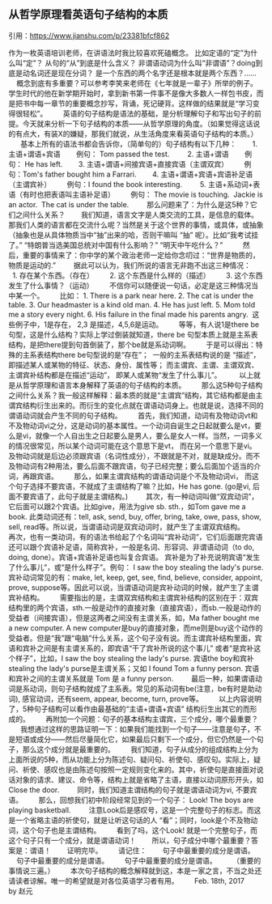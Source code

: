 ## 从哲学原理看英语句子结构的本质
引用：<https://www.jianshu.com/p/23381bfcf862>

作为一枚英语培训老师，在讲语法时我比较喜欢死磕概念。 比如定语的“定”为什么叫“定”？ 从句的“从”到底是什么含义？ 非谓语动词为什么叫“非谓语”？doing到底是动名词还是现在分词？ 是一个东西的两个名字还是根本就是两个东西？......        概念到底有多重要？可以参考李笑来老师在《七年就是一辈子》所举的例子。学生时代的他在新学期开始时，拿到新书第一件事不是像大多数人一样包书皮，而是把书中每一章节的重要概念抄写，背诵，死记硬背。这样做的结果就是“学习变得很轻松”。        英语的句子结构是语法的基础，是分析理解句子和写出句子的前提。今天就来分析一下句子结构的本质——从哲学原理的角度。（如果觉得这话说的有点大，有装X的嫌疑，那我们就说，从生活角度来看英语句子结构的本质。）        基本上所有的语法书都会告诉你，（简单句的）句子结构有以下几种：        1. 主语+谓语+宾语        例句： Tom passed the test.         2. 主语+谓语        例句： He has left.        3. 主语+谓语+间接宾语+直接宾语（主谓双宾）        例句：Tom's father bought him a Farrari.        4. 主语+谓语+宾语+宾语补足语（主谓宾补）        例句：I found the book interesting.         5. 主语+系动词+表语（有时也把表语叫主语补足语）        例句： The movie is touching.  Jackie is an actor.  The cat is under the table.         那么问题来了：为什么是这5种？它们之间什么关系？        我们知道，语言文字是人类交流的工具，是信息的载体。那我们人类的语言都在交流什么呢？当然是关于这个世界的事情，或具体，或抽象（抽象也是从具体物质当中“抽”出来的哈，否则干嘛叫 “抽” 呢）。比如“我考试挂了。” “特朗普当选美国总统对中国有什么影响？” “明天中午吃什么？”          然后，重要的事情来了：你中学的某个政治老师一定给你念叨过：“世界是物质的，物质是运动的.”         据此可以认为，我们所说的语言无非跑不出这三种情况：        1. 存在某个东西。（存在）        2. 这个东西是什么样的（描述）        3. 这个东西发生了什么事情？（运动）        不信你可以随便说一句话，必定是这三种情况当中某一个。        比如： 1. There is a park near here. 2. The cat is under the table. 3. Our headmaster is a kind old man. 4. He has just left. 5. Mom told me a story every night. 6. His failure in the final made his parents angry.  这些例子中，1是存在， 2,3 是描述，4,5,6是运动。        等等，有人说1是there be句型，这是什么结构？实际上学过倒装就知道，there be 句型本质上就是主系表结构，是把there提到句首倒装了，那个be就是系动词啊。        于是可以得出：特殊的主系表结构there be句型说的是“存在”；  一般的主系表结构说的是 “描述”，即描述某人或某物的特征、状态、身份、属性等； 而主谓宾、主谓、主谓双宾、主谓宾补结构都是在描述“运动”， 即某人或某物“发生了什么事儿”。         以上就是从哲学原理和语言本身解释了英语的句子结构的本质。        那么这5种句子结构之间什么关系？我一般这样解释：最本质的就是“主谓宾”结构，其它结构都是由主谓宾结构衍生出来的。而衍生的变化点就在谓语动词身上。也就是说，选择不同的谓语动词就会产生不同的句子结构。        首先，我们知道，动词有及物动词vt和不及物动词vi之分，这是动词的基本属性。一个动词自诞生之日起就要么是vt，要么是vi，就像一个人自出生之日起要么是男人，要么是女人一样。当然，一词多义的情况很常见，所以某个动词可能在这个意思下是vt， 而在另一个意思下是vi。 及物动词就是后边必须跟宾语（名词性成分），不跟就是不对，就是缺成分。而不及物动词有2种用法，要么后面不跟宾语，句子已经完整；要么后面加个适当的介词，再跟宾语。        那么，如果主谓宾结构的谓语动词是个不及物动词vi， 而这个句子选择不要宾语，不就成了主谓结构了嘛？比如，He has gone. (go是vi, 后面不要宾语了，此句子就是主谓结构。)         其次，有一种动词叫做“双宾动词”，它后面可以跟2个宾语。比如give，用法为give sb. sth.，如Tom gave me a book. 此类动词还有：tell, ask, send, buy, offer, bring, take, owe, pass, show, sell, read等。所以说，当谓语动词是双宾动词时，就产生了主谓双宾结构。        再次，也有一类动词，有的语法书给起了个名词叫“宾补动词”，它们后面跟完宾语还可以跟个宾语补足语，简称宾补，一般是名词、形容词、非谓语动词（to do, doing, done）。宾语+宾语补足语也叫复合宾语。 宾补是为了补充说明宾语“发生了什么事儿”，或“是什么样子”。例句： I saw the boy stealing the lady's purse. 宾补动词常见的有：make, let, keep, get, see, find, believe, consider, appoint, prove, suppose等。因此可以说，当谓语动词是宾补动词的时候，就产生了主谓宾补结构。        需要指出的是，主谓双宾结构和主谓宾补结构的区别在于：双宾结构里的两个宾语，sth.一般是动作的直接对象（直接宾语），而sb.一般是动作的受益者（间接宾语），但是这两者之间没有主谓关系，如，Ma father bought me a new computer. A new computer是buy的直接对象，而me则是buy这个动作的受益者。但是“我”跟“电脑”什么关系，这个句子没有说。而主谓宾补结构里面，宾语和宾补之间是有主谓关系的，即宾语“干了宾补所说的这个事儿” 或者“是宾补这个样子”，比如，I saw the boy stealing the lady's purse. 宾语the boy和宾补stealing the lady's purse是主谓关系；又如 I found Tom a funny person. 宾语和宾补之间的主谓关系就是 Tom 是 a funny person.         最后一种，如果谓语动词是系动词，则句子结构就成了主系表。常见的系动词有be(注意，be有时是助动词), 感官动词，还有seem, appear, become, turn, prove等。        以上内容说明了，5种句子结构可以看作由最基础的“主语+谓语+宾语” 结构衍生出其它的而形成的。        再附加一个问题：句子的基本结构主谓宾，三个成分，哪个最重要？        我想通过这样的思路证明一下：如果我们能找到一个句子——注意是句子，不是短语或成分——然后尽量简化它，如果最后只剩下一个成分，但它仍然是一个句子，那么这个成分就是最重要的。        我们知道，句子从成分的组成结构上分为上面所说的5种，而从功能上分为陈述句、疑问句、祈使句、感叹句。实际上，疑问、祈使、感叹也是由陈述句按照一定规则变化来的。其中，祈使句是直接面对说话对象的请求、建议、命令等，结构上就是省略了主语，直接以动词原形开头，如 Close the door.         同时，我们知道主谓结构的句子就是谓语动词为vi, 不要宾语。        那么，回想我们初中阶段经常见到的一个句子： Look! The boys are playing basketball.         注意Look后是感叹号，这是一个完整句子的标志。而这是一个省略主语的祈使句，就是让听这句话的人 “看”；同时，look是个不及物动词，这个句子也是主谓结构。        看到了吗，这个Look! 就是一个完整句子，而这个句子只有一个成分，就是谓语动词！        所以，句子成分中哪个最重要？答案是：谓语！        证明完毕。        请记住：        句子中最重要的成分是谓语。        句子中最重要的成分是谓语。        句子中最重要的成分是谓语。        （重要的事情说三遍。）        本次句子结构的概念解释就到这，本是一家之言，不当之处还请读者谅解。唯一的希望就是对各位英语学习者有用。        Feb. 18th, 2017        by 赵元
